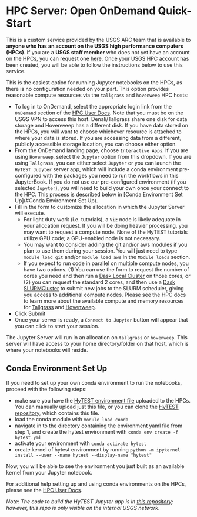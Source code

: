 # HPC Server: Open OnDemand Quick-Start

This is a custom service provided by the USGS ARC team that is available to **anyone who has an account on the USGS high performance computers (HPCs)**. If you are a **USGS staff member** who does not yet have an account on the HPCs, you can request one [here](https://hpcportal.cr.usgs.gov/index.html). Once your USGS HPC account has been created, you will be able to follow the instructions below to use this service.

This is the easiest option for running Jupyter notebooks on the HPCs, as there is no configuration needed on your part. This option provides reasonable compute resources via the `tallgrass` and `hovenweep` HPC hosts:

* To log in to OnDemand, select the appropriate login link from the `OnDemand` section of the [HPC User Docs](https://hpcportal.cr.usgs.gov/). Note that you must be on the USGS VPN to access this host. Denali/Tallgrass share one disk for data storage and Hovenweep has a different disk. If you have data stored on the HPCs, you will want to choose whichever resource is attached to where your data is stored. If you are accessing data from a different, publicly accessible storage location, you can choose either option.
* From the OnDemand landing page, choose `Interactive Apps`. If you are using `Hovenweep`, select the `Jupyter` option from this dropdown. If you are using `Tallgrass`, you can either select `Jupyter` or you can launch the `HyTEST Jupyter` server app, which will include a conda environment pre-configured with the packages you need to run the workflows in this JupyterBook. If you do not use our pre-configured environment (if you selected `Jupyter`), you will need to build your own once your connect to the HPC. This process is described below in [Conda Environment Set Up](#Conda Environment Set Up). 
* Fill in the form to customize the allocation in which the Jupyter Server will execute.
  * For light duty work (i.e. tutorials), a `Viz` node is likely adequate in your allocation request.  If you
will be doing heavier processing, you may want to request a compute node.  None of the HyTEST tutorials
utilize GPU code; a GPU-enabled node is not necessary.
  * You may want to consider adding the git and/or aws modules if you plan to use them during your session. You will just need to type `module load git` and/or `module load aws` in the `Module loads` section.
  * If you expect to run code in parallel on multiple compute nodes, you have two options. (1) You can use the form to request the number of cores you need and then run a [Dask Local Cluster](./Start_Dask_Cluster_Denali.ipynb) on those cores, or (2) you can request the standard 2 cores, and then use a [Dask SLURMCluster](./Start_Dask_Cluster_Tallgrass.ipynb) to submit new jobs to the SLURM scheduler, giving you access to additional compute nodes. Please see the HPC docs to learn more about the available compute and memory resources for [Tallgrass](https://hpcportal.cr.usgs.gov/hpc-user-docs/supercomputers/tallgrass.html) and [Hovenweep](https://hpcportal.cr.usgs.gov/hpc-user-docs/supercomputers/hovenweep.html).
* Click Submit
* Once your server is ready, a `Connect to Jupyter` button will appear that you can click to start your session.

The Jupyter Server will run in an allocation on `tallgrass` or `hovenweep`. This server will have access to your home
directory/folder on that host, which is where your notebooks will reside.
 
## Conda Environment Set Up
If you need to set up your own conda environment to run the notebooks, proceed with the following steps:
* make sure you have the [HyTEST environment file](../hytest.yml) uploaded to the HPCs. You can manually upload just this file, or you can clone the [HyTEST repository](https://github.com/hytest-org/hytest), which contains this file.
* load the conda module with `module load conda`
* navigate in to the directory containing the environment yaml file from step 1, and create the hytest environment with `conda env create -f hytest.yml`
* activate your environment with `conda activate hytest`
* create kernel of hytest environment by running `python -m ipykernel install --user --name hytest --display-name "hytest"`

Now, you will be able to see the environment you just built as an available kernel from your Jupyter notebook.

For additional help setting up and using conda environments on the HPCs, please see the [HPC User Docs](https://hpcportal.cr.usgs.gov/hpc-user-docs/guides/software/environments/python/conda.html).

*Note: The code to build the HyTEST Jupyter app is in [this repository](https://code.chs.usgs.gov/sas/arc/arc-software/ood/bc_jupyter_hytest); however, this repo is only visible on the internal USGS network.*